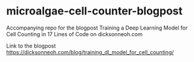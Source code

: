 # microalgae-cell-counter-blogpost
Accompanying repo for the blogpost Training a Deep Learning Model for Cell Counting in 17 Lines of Code on dicksonneoh.com

Link to the blogpost
https://dicksonneoh.com/blog/training_dl_model_for_cell_counting/
